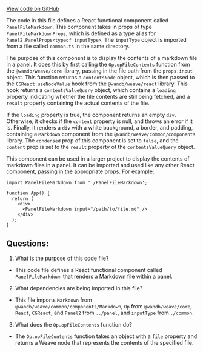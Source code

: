 [View code on GitHub](https://github.com/wandb/weave/weave/frontend/assets/Component.61b64e9a.js.map)

The code in this file defines a React functional component called `PanelFileMarkdown`. This component takes in props of type `PanelFileMarkdownProps`, which is defined as a type alias for `Panel2.PanelProps<typeof inputType>`. The `inputType` object is imported from a file called `common.ts` in the same directory.

The purpose of this component is to display the contents of a markdown file in a panel. It does this by first calling the `Op.opFileContents` function from the `@wandb/weave/core` library, passing in the file path from the `props.input` object. This function returns a `contentsNode` object, which is then passed to the `CGReact.useNodeValue` hook from the `@wandb/weave/react` library. This hook returns a `contentsValueQuery` object, which contains a `loading` property indicating whether the file contents are still being fetched, and a `result` property containing the actual contents of the file.

If the `loading` property is true, the component returns an empty `div`. Otherwise, it checks if the `content` property is null, and throws an error if it is. Finally, it renders a `div` with a white background, a border, and padding, containing a `Markdown` component from the `@wandb/weave/common/components` library. The `condensed` prop of this component is set to `false`, and the `content` prop is set to the `result` property of the `contentsValueQuery` object.

This component can be used in a larger project to display the contents of markdown files in a panel. It can be imported and used like any other React component, passing in the appropriate props. For example:

```
import PanelFileMarkdown from './PanelFileMarkdown';

function App() {
  return (
    <div>
      <PanelFileMarkdown input="/path/to/file.md" />
    </div>
  );
}
```
## Questions: 
 1. What is the purpose of this code file?
- This code file defines a React functional component called `PanelFileMarkdown` that renders a Markdown file within a panel.

2. What dependencies are being imported in this file?
- This file imports `Markdown` from `@wandb/weave/common/components/Markdown`, `Op` from `@wandb/weave/core`, `React`, `CGReact`, and `Panel2` from `../panel`, and `inputType` from `./common`.

3. What does the `Op.opFileContents` function do?
- The `Op.opFileContents` function takes an object with a `file` property and returns a Weave node that represents the contents of the specified file.